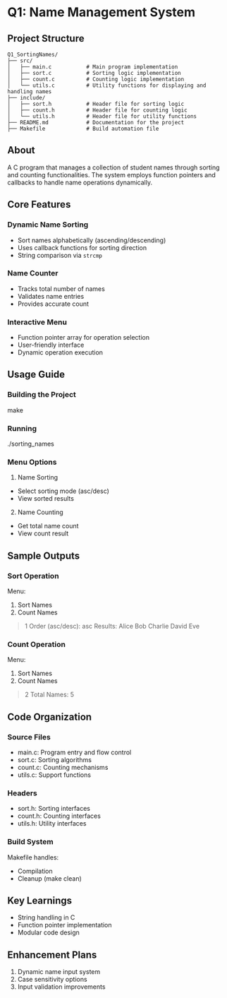 # Q1: Name Management System
## Project Structure

```
Q1_SortingNames/
├── src/
│   ├── main.c           # Main program implementation
│   ├── sort.c           # Sorting logic implementation
│   ├── count.c          # Counting logic implementation
│   └── utils.c          # Utility functions for displaying and handling names
├── include/
│   ├── sort.h           # Header file for sorting logic
│   ├── count.h          # Header file for counting logic
│   └── utils.h          # Header file for utility functions
├── README.md            # Documentation for the project
├── Makefile             # Build automation file
```
## About
A C program that manages a collection of student names through sorting and counting functionalities. The system employs function pointers and callbacks to handle name operations dynamically.
## Core Features
### Dynamic Name Sorting
- Sort names alphabetically (ascending/descending)
- Uses callback functions for sorting direction
- String comparison via `strcmp`
### Name Counter
- Tracks total number of names
- Validates name entries
- Provides accurate count
### Interactive Menu
- Function pointer array for operation selection
- User-friendly interface
- Dynamic operation execution
## Usage Guide
### Building the Project
make
### Running
./sorting_names
### Menu Options
1. Name Sorting
  - Select sorting mode (asc/desc)
  - View sorted results
2. Name Counting
  - Get total name count
  - View count result
## Sample Outputs
### Sort Operation
Menu:
1. Sort Names
2. Count Names
> 1
Order (asc/desc): asc
Results:
Alice
Bob
Charlie
David
Eve
### Count Operation
Menu:
1. Sort Names
2. Count Names
> 2
Total Names: 5
## Code Organization
### Source Files
- main.c: Program entry and flow control
- sort.c: Sorting algorithms
- count.c: Counting mechanisms
- utils.c: Support functions
### Headers
- sort.h: Sorting interfaces
- count.h: Counting interfaces
- utils.h: Utility interfaces
### Build System
Makefile handles:
- Compilation
- Cleanup (make clean)
## Key Learnings
- String handling in C
- Function pointer implementation
- Modular code design
## Enhancement Plans
1. Dynamic name input system
2. Case sensitivity options
3. Input validation improvements

